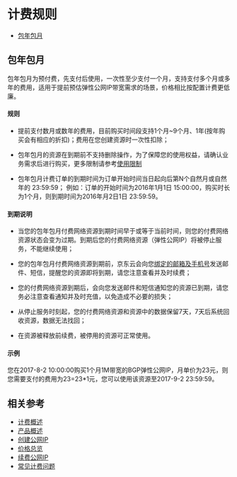 # 计费规则
- [包年包月](Billing-Rules#user-content-1)

 
## 包年包月

<div id="user-content-1"></div>

包年包月为预付费，先支付后使用，一次性至少支付一个月，支持支付多个月或多年的费用，适用于提前预估弹性公网IP带宽需求的场景，价格相比按配置计费更低廉。

#### 规则

- 提前支付数月或数年的费用，目前购买时间段支持1个月~9个月、1年(按年购买会有相应的折扣)；费用在您创建资源时一次性扣除；

- 包年包月的资源在到期前不支持删除操作，为了保障您的使用权益，请确认业务需求后进行购买，更多限制请参考[使用限制](../Introduction/Restrictions.md)

- 包年包月计费订单的到期时间为订单开始时间当日起向后第N个自然月或自然年的 23:59:59；
例如：订单的开始时间为2016年1月1日 15:00:00，购买时长为1个月，则到期时间为2016年月2日1日 23:59:59。



#### 到期说明
- 当您的包年包月付费网络资源到期时间早于或等于当前时间，则您的付费网络资源状态会变为过期。到期后您的付费网络资源（弹性公网IP）将被停止服务，不能继续使用；

- 您的包年包月付费网络资源到期前，京东云会向您[绑定的邮箱及手机号](https://docs.jdcloud.com/cn/account-management/change-jdcloud-phone-number)发送邮件、短信，提醒您的资源即将到期，请您注意查看并及时续费；

- 您的付费网络资源到期后，会向您发送邮件和短信通知您的资源已到期，请您务必注意查看通知并及时充值，以免造成不必要的损失；

- 从停止服务时刻起，您的付费网络资源和资源中的数据保留7天，7天后系统回收资源，数据无法找回；

- 在资源被释放前续费，被停用的资源可正常使用。

#### 示例
您在2017-8-2 10:00:00购买1个月1M带宽的BGP弹性公网IP，月单价为23元，则您需要支付的费用为23=23\*1元，您可以使用该资源至2017-9-2 23:59:59。



## 相关参考

- [计费概述](Billing-Overview.md)
- [产品概述](../Introduction/Product-Overview.md)
- [创建公网IP](../Operation-Guide/Create-Elastic-IP.md)
- [价格总览](Price-Overview.md)
- [续费公网IP](../Operation-Guide/Renew-Elastic-IP.md)
- [常见计费问题](Bill-FAQ.md)

